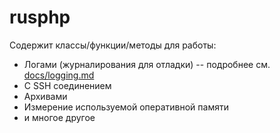 # rusphp

Содержит классы/функции/методы для работы:

* Логами (журналирования для отладки) -- подробнее см. [docs/logging.md](docs/logging.md)
* C SSH соединением
* Архивами
* Измерение используемой оперативной памяти
* и многое другое

